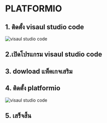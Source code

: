 # PLATFORMIO
## 1. ติดตั้ง visaul studio code 

![visaul studio code ](http://marcuscode.com/static_content/media/00/00/01/12/i59eeaic_1000.jpg)

## 2.เปิดโปรแกรม visaul studio code

## 3. dowload แพ็คเกจเสริม

## 4. ติดตั้ง platformio

![visaul studio code](https://miro.medium.com/max/1400/1*tu_lADbSMnPA4rKZijc6_A.png)

## 5. เสร็จสิ้น
